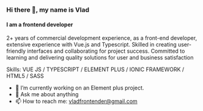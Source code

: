 ### Hi there 👋, my name is Vlad
#### I am a frontend developer
2+ years of commercial development experience, as a front-end developer, extensive experience with Vue.js and Typescript. Skilled in creating user-friendly interfaces and collaborating for project success. Committed to learning and delivering quality solutions for user and business satisfaction

Skills: VUE JS / TYPESCRIPT / ELEMENT PLUS / IONIC FRAMEWORK / HTML5 / SASS

- 🔭 I’m currently working on an Element plus project. 
- 💬 Ask me about anything 
- 📫 How to reach me: vladfrontender@gmail.com 


